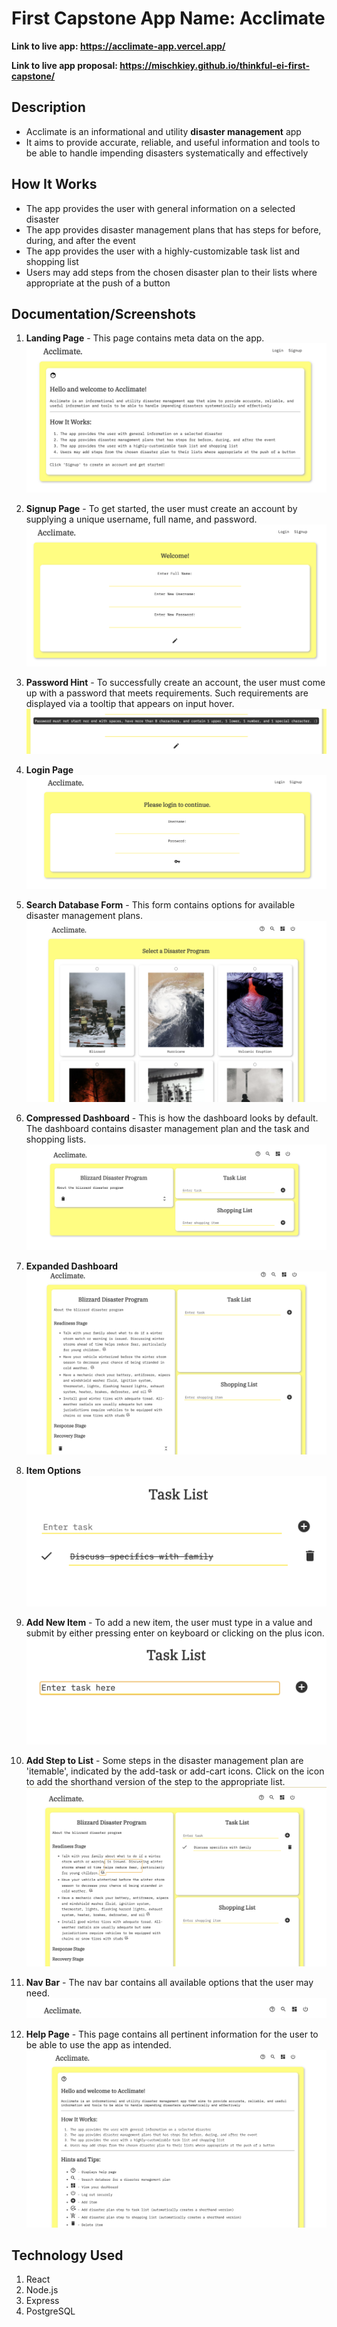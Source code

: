 # First Capstone App Name: Acclimate

**Link to live app: https://acclimate-app.vercel.app/**

**Link to live app proposal: https://mischkiey.github.io/thinkful-ei-first-capstone/**

## Description
* Acclimate is an informational and utility **disaster management** app
* It aims to provide accurate, reliable, and useful information and tools to be able to handle impending disasters systematically and effectively

## How It Works
* The app provides the user with general information on a selected disaster
* The app provides disaster management plans that has steps for before, during, and after the event
* The app provides the user with a highly-customizable task list and shopping list
* Users may add steps from the chosen disaster plan to their lists where appropriate at the push of a button

## Documentation/Screenshots

1. **Landing Page** - This page contains meta data on the app. 
![Landing Page](/images/screenshots/landing-page.png)



2. **Signup Page** - To get started, the user must create an account by supplying a unique username, full name, and password.
![Signup Page](/images/screenshots/signup-page.png)



3. **Password Hint** - To successfully create an account, the user must come up with a password that meets requirements. Such requirements are displayed via a tooltip that appears on input hover.
![Password Hint Tooltip](/images/screenshots/password-hint.png)



4. **Login Page**
![Login Page](/images/screenshots/login-page.png)




5. **Search Database Form** - This form contains options for available disaster management plans.
![Search Database](/images/screenshots/search-database.png)



6. **Compressed Dashboard** - This is how the dashboard looks by default. The dashboard contains disaster management plan and the task and shopping lists.
![Compressed Dashboard](/images/screenshots/compressed-dashboard.png)



7. **Expanded Dashboard**
![Expanded Dashboard](/images/screenshots/expanded-dashboard.png)



8. **Item Options**
![Item Options](/images/screenshots/item-options.png)



9. **Add New Item** - To add a new item, the user must type in a value and submit by either pressing enter on keyboard or clicking on the plus icon.
![Add New Item](/images/screenshots/add-new-item.png)



10. **Add Step to List** - Some steps in the disaster management plan are 'itemable', indicated by the add-task or add-cart icons. Click on the icon to add the shorthand version of the step to the appropriate list.
![Add Step to List](/images/screenshots/add-step-to-list.png)



11. **Nav Bar** - The nav bar contains all available options that the user may need.
![Nav Bar](/images/screenshots/nav-bar.png)



12. **Help Page** - This page contains all pertinent information for the user to be able to use the app as intended.
![Help Page](/images/screenshots/help-page.png)



## Technology Used
1. React
2. Node.js
3. Express
4. PostgreSQL
